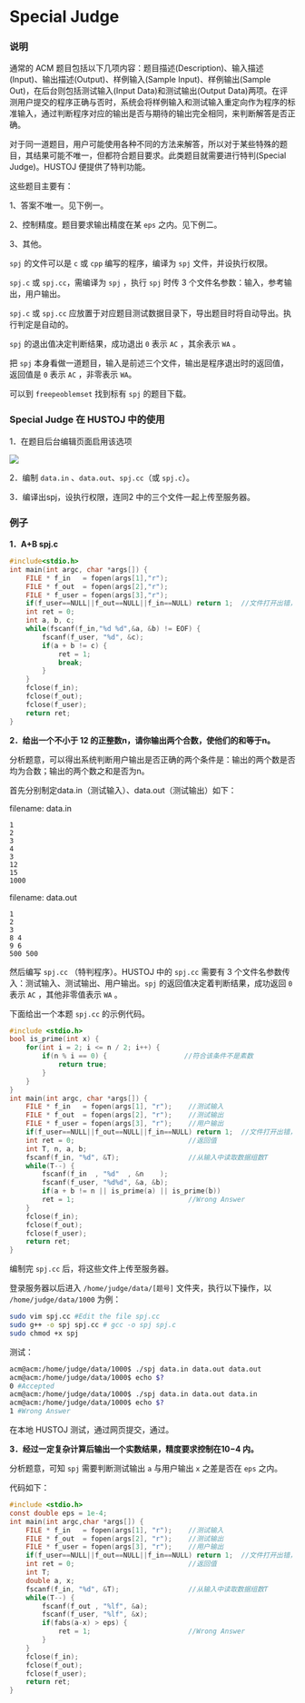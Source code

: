 # Special Judge 

### 说明

通常的 ACM 题目包括以下几项内容：题目描述(Description)、输入描述(Input)、输出描述(Output)、样例输入(Sample Input)、样例输出(Sample Out)，在后台则包括测试输入(Input Data)和测试输出(Output Data)两项。在评测用户提交的程序正确与否时，系统会将样例输入和测试输入重定向作为程序的标准输入，通过判断程序对应的输出是否与期待的输出完全相同，来判断解答是否正确。

对于同一道题目，用户可能使用各种不同的方法来解答，所以对于某些特殊的题目，其结果可能不唯一，但都符合题目要求。此类题目就需要进行特判(Special Judge)。HUSTOJ 便提供了特判功能。

这些题目主要有：

1、答案不唯一。见下例一。

2、控制精度。题目要求输出精度在某 `eps` 之内。见下例二。

3、其他。

`spj` 的文件可以是 `c` 或 `cpp` 编写的程序，编译为 `spj` 文件，并设执行权限。

`spj.c` 或 `spj.cc`，需编译为 `spj` ，执行 `spj` 时传 3 个文件名参数：输入，参考输出，用户输出。

`spj.c` 或 `spj.cc` 应放置于对应题目测试数据目录下，导出题目时将自动导出。执行判定是自动的。

`spj` 的退出值决定判断结果，成功退出 `0` 表示 `AC` ，其余表示 `WA` 。

把 `spj` 本身看做一道题目，输入是前述三个文件，输出是程序退出时的返回值，返回值是 `0` 表示 `AC` ，非零表示 `WA`。

可以到 `freepeoblemset` 找到标有 `spj` 的题目下载。

### Special Judge 在 HUSTOJ 中的使用

1．在题目后台编辑页面启用该选项

![](images/spj.jpg)

2．编制 `data.in` 、`data.out`、`spj.cc`（或 `spj.c`）。

3．编译出spj，设执行权限，连同2 中的三个文件一起上传至服务器。

### 例子

**1．A+B spj.c**

```c
#include<stdio.h>
int main(int argc, char *args[]) {
    FILE * f_in   = fopen(args[1],"r");
    FILE * f_out  = fopen(args[2],"r");
    FILE * f_user = fopen(args[3],"r");
    if(f_user==NULL||f_out==NULL||f_in==NULL) return 1;  //文件打开出错，直接判错。
    int ret = 0;
    int a, b, c;
    while(fscanf(f_in,"%d %d",&a, &b) != EOF) {
        fscanf(f_user, "%d", &c);
        if(a + b != c) {
            ret = 1; 
            break;
        }
    }
    fclose(f_in);
    fclose(f_out);
    fclose(f_user);
    return ret;
}
```

**2．给出一个不小于 12 的正整数n，请你输出两个合数，使他们的和等于n。**

分析题意，可以得出系统判断用户输出是否正确的两个条件是：输出的两个数是否均为合数；输出的两个数之和是否为n。

首先分别制定data.in（测试输入）、data.out（测试输出）如下：

filename: data.in
```
1
2
3
4
3
12
15
1000
```

filename: data.out
```
1
2
3
8 4
9 6
500 500
```

然后编写 `spj.cc` （特判程序）。HUSTOJ 中的 `spj.cc` 需要有 3 个文件名参数传入：测试输入、测试输出、用户输出。`spj` 的返回值决定着判断结果，成功返回 `0` 表示 `AC` ，其他非零值表示 `WA` 。

下面给出一个本题 `spj.cc` 的示例代码。

```c
#include <stdio.h>
bool is_prime(int x) {
    for(int i = 2; i <= n / 2; i++) {
        if(n % i == 0) {                   //符合该条件不是素数
            return true;
        }
    }
}
int main(int argc, char *args[]) {
    FILE * f_in   = fopen(args[1], "r");    //测试输入
    FILE * f_out  = fopen(args[2], "r");    //测试输出
    FILE * f_user = fopen(args[3], "r");    //用户输出
    if(f_user==NULL||f_out==NULL||f_in==NULL) return 1;  //文件打开出错，直接判错。
    int ret = 0;                            //返回值
    int T, n, a, b;
    fscanf(f_in, "%d", &T);                 //从输入中读取数据组数T
    while(T--) {
        fscanf(f_in  , "%d"  , &n    );
        fscanf(f_user, "%d%d", &a, &b);
        if(a + b != n || is_prime(a) || is_prime(b))
        ret = 1;                            //Wrong Answer
    }
    fclose(f_in);
    fclose(f_out);
    fclose(f_user);
    return ret;
}
```

编制完 `spj.cc` 后，将这些文件上传至服务器。

登录服务器以后进入 `/home/judge/data/[题号]` 文件夹，执行以下操作，以 `/home/judge/data/1000` 为例：

```bash
sudo vim spj.cc #Edit the file spj.cc
sudo g++ -o spj spj.cc # gcc -o spj spj.c
sudo chmod +x spj
```

测试：

```bash
acm@acm:/home/judge/data/1000$ ./spj data.in data.out data.out
acm@acm:/home/judge/data/1000$ echo $?
0 #Accepted
acm@acm:/home/judge/data/1000$ ./spj data.in data.out data.in
acm@acm:/home/judge/data/1000$ echo $?
1 #Wrong Answer
```

在本地 HUSTOJ 测试，通过网页提交，通过。

**3．经过一定复杂计算后输出一个实数结果，精度要求控制在10−4 内。**

分析题意，可知 `spj` 需要判断测试输出 `a` 与用户输出 `x` 之差是否在 `eps` 之内。

代码如下：

```c
#include <stdio.h>
const double eps = 1e-4;
int main(int argc,char *args[]) {
    FILE * f_in   = fopen(args[1], "r");    //测试输入
    FILE * f_out  = fopen(args[2], "r");    //测试输出
    FILE * f_user = fopen(args[3], "r");    //用户输出
    if(f_user==NULL||f_out==NULL||f_in==NULL) return 1;  //文件打开出错，直接判错。
    int ret = 0;                            //返回值
    int T;
    double a, x;
    fscanf(f_in, "%d", &T);                 //从输入中读取数据组数T
    while(T--) {
        fscanf(f_out , "%lf", &a);
        fscanf(f_user, "%lf", &x);
        if(fabs(a-x) > eps) {
            ret = 1;                        //Wrong Answer
        }
    }
    fclose(f_in);
    fclose(f_out);
    fclose(f_user);
    return ret;
}
```
